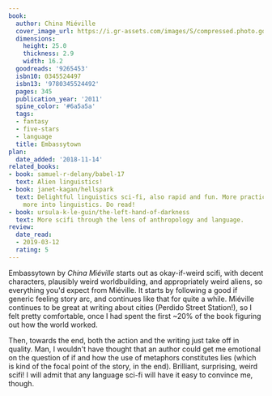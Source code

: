 ```yaml
---
book:
  author: China Miéville
  cover_image_url: https://i.gr-assets.com/images/S/compressed.photo.goodreads.com/books/1320470326l/9265453._SX98_.jpg
  dimensions:
    height: 25.0
    thickness: 2.9
    width: 16.2
  goodreads: '9265453'
  isbn10: 0345524497
  isbn13: '9780345524492'
  pages: 345
  publication_year: '2011'
  spine_color: '#6a5a5a'
  tags:
  - fantasy
  - five-stars
  - language
  title: Embassytown
plan:
  date_added: '2018-11-14'
related_books:
- book: samuel-r-delany/babel-17
  text: Alien linguistics!
- book: janet-kagan/hellspark
  text: Delightful linguistics sci-fi, also rapid and fun. More practical, but also
    more into linguistics. Do read!
- book: ursula-k-le-guin/the-left-hand-of-darkness
  text: More scifi through the lens of anthropology and language.
review:
  date_read:
  - 2019-03-12
  rating: 5
---
```


Embassytown by *China Miéville* starts out as okay-if-weird scifi, with decent characters, plausibly weird
worldbuilding, and appropriately weird aliens, so everything you'd expect from Miéville. It starts by following a good
if generic feeling story arc, and continues like that for quite a while. Miéville continues to be great at writing about
cities (Perdido Street Station!), so I felt pretty comfortable, once I had spent the first ~20% of the book figuring out
how the world worked.

Then, towards the end, both the action and the writing just take off in quality. Man, I wouldn't have thought that an
author could get me emotional on the question of if and how the use of metaphors constitutes lies (which is kind of the
focal point of the story, in the end). Brilliant, surprising, weird scifi! I will admit that any language sci-fi will
have it easy to convince me, though.
